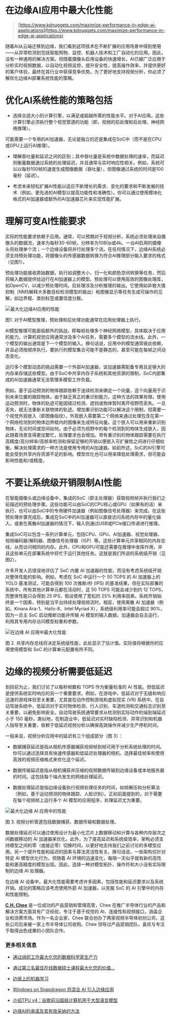 # 在边缘AI应用中最大化性能

> [https://www.kdnuggets.com/maximize-performance-in-edge-ai-applications](https://www.kdnuggets.com/maximize-performance-in-edge-ai-applications)

随着AI从云端迁移到边缘，我们看到这项技术在不断扩展的应用场景中得到使用——从异常检测到包括智能购物、监控、机器人技术和工厂自动化的应用。因此，没有一种通用的解决方案。但随着摄像头启用设备的快速增长，AI已被广泛应用于分析实时视频数据，以自动化视频监控，提升安全性，提高操作效率，并提供更好的客户体验，最终在其行业中获得竞争优势。为了更好地支持视频分析，你必须了解优化边缘AI部署系统性能的策略。

# 优化AI系统性能的策略包括

+   选择合适大小的计算引擎，以满足或超越所需的性能水平。对于AI应用，这些计算引擎必须执行整个视觉管道的功能（即，视频的前处理和后处理、神经网络推理）。

可能需要一个专用的AI加速器，无论是独立的还是集成在SoC中（而不是在CPU或GPU上运行AI推理）。

+   理解吞吐量和延迟之间的区别；其中吞吐量是系统中数据处理的速率，而延迟则衡量数据通过系统的处理延迟，并且通常与实时响应性相关。例如，系统可以以每秒100帧的速度生成图像数据（吞吐量），但图像通过系统的时间是100毫秒（延迟）。

+   考虑未来轻松扩展AI性能以适应不断增长的需求、变化的要求和不断发展的技术（例如，更先进的AI模型以提高功能性和准确性）。你可以通过使用模块化格式的AI加速器或额外的AI加速器芯片来实现性能扩展。

# 理解可变AI性能要求

实际的性能要求依赖于应用。通常，可以预期对于视频分析，系统必须处理来自摄像头的数据流，速率为每秒30-60帧，分辨率为1080p或4k。一台AI启用的摄像头将处理单个流；一个边缘设备将并行处理多个流。在任何情况下，边缘AI系统必须支持预处理功能，将摄像头的传感器数据转换为符合AI推理部分输入要求的格式（见图1）。

预处理功能接收原始数据，执行如调整大小、归一化和颜色空间转换等任务，然后将输入数据提供给运行在AI加速器上的模型。预处理可以使用高效的图像处理库，如OpenCV，以减少预处理时间。后处理涉及分析推理的输出。它使用如非极大值抑制（NMS解释大多数目标检测模型的输出）和图像显示等任务生成可操作的见解，如边界框、类别标签或置信度分数。

![最大化边缘AI应用的性能](../Images/00e9b9c92eb05e73b077e71869076f03.png)

图1\. 对于AI模型推理，预处理和后处理功能通常在应用处理器上执行。

AI模型推理可能面临额外的挑战，即每帧处理多个神经网络模型，具体取决于应用的能力。计算机视觉应用通常涉及多个AI任务，需要多个模型的流水线。此外，一个模型的输出通常是下一个模型的输入。换句话说，应用中的模型通常彼此依赖，并且必须按顺序执行。要执行的模型集合可能不是静态的，甚至可能在每帧之间动态变化。

运行多个模型动态的挑战需要一个外部AI加速器，该加速器需配备专用且足够大的内存来存储这些模型。由于SoC中共享内存子系统和其他资源的限制，SoC内部集成的AI加速器通常无法管理多模型工作负载。

例如，基于运动预测的物体跟踪依赖于连续检测来确定一个向量，这个向量用于识别未来位置的跟踪物体。由于缺乏真正的重识别能力，这种方法的效果有限。使用运动预测时，物体的轨迹可能因错过检测、遮挡或物体暂时离开视野而丢失。一旦丢失，就无法重新关联物体的轨迹。增加重识别功能可以解决这个限制，但需要一个视觉外观嵌入（即图像指纹）。外观嵌入需要第二个网络来通过处理包含在第一个网络检测到的物体边界框内的图像来生成特征向量。这个嵌入可以用来重新识别物体，无论时间或空间如何。由于必须为视野中的每个检测到的物体生成嵌入，因此随着场景变得更加繁忙，处理要求也会增加。带有重识别的物体跟踪需要在执行高精度/高分辨率/高帧率检测和保留足够的开销以便嵌入可扩展性之间进行仔细权衡。解决处理需求的一种方法是使用专用的AI加速器。如前所述，SoC的AI引擎可能会受到共享内存资源不足的影响。模型优化也可以用来降低处理需求，但可能会影响性能和/或精度。

# 不要让系统级开销限制AI性能

在智能摄像头或边缘设备中，集成的SoC（即主处理器）获取视频帧并执行我们之前描述的预处理步骤。这些功能可以由SoC的CPU核心或GPU（如果有的话）来执行，也可以由SoC中的专用硬件加速器（例如图像信号处理器）来完成。在这些预处理步骤完成后，集成在SoC中的AI加速器可以直接访问系统内存中的量化输入，或者在离散AI加速器的情况下，输入则通过USB或PCIe接口传递进行推理。

集成SoC可以包含一系列计算单元，包括CPU、GPU、AI加速器、视觉处理器、视频编码器/解码器、图像信号处理器（ISP）等。这些计算单元共享相同的内存总线，从而访问相同的内存。此外，CPU和GPU可能还需要在推理中发挥作用，并且这些单元在部署系统中将忙于运行其他任务。这就是我们所说的系统级开销（见图2）。

许多开发人员错误地评估了 SoC 内置 AI 加速器的性能，而没有考虑系统级开销对整体性能的影响。例如，考虑在 SoC 中运行一个 50 TOPS 的 AI 加速器上的 YOLO 基准测试，可能会得到 100 次推断/秒 (IPS) 的基准结果。但在实际部署的系统中，所有其他计算单元都在活动时，这 50 TOPS 可能会减少到约 12 TOPS，而整体性能只会得到 25 IPS，假设使用了宽松的 25% 利用率因素。系统开销始终是一个因素，特别是当平台持续处理视频流时。相反，使用离散 AI 加速器（例如，Kinara Ara-1、Hailo-8、Intel Myriad X），系统级利用率可能会超过 90%，因为一旦主 SoC 启动推断功能并传输 AI 模型的输入数据，加速器会自主运行，利用其专用内存访问模型权重和参数。

![在边缘 AI 应用中最大化性能](../Images/169f84e82b6cf6d3a162e4e1d5f12db8.png)

图 2\. 共享内存总线将决定系统级性能，此处显示了估计值。实际值将根据你的应用使用模型和 SoC 的计算单元配置有所不同。

# 边缘的视频分析需要低延迟

到目前为止，我们讨论了以每秒帧数和 TOPS 作为衡量标准的 AI 性能。但低延迟是提供系统实时响应的另一个重要要求。例如，在游戏中，低延迟对于无缝和响应迅速的游戏体验至关重要，尤其是在动作控制游戏和虚拟现实 (VR) 系统中。在自动驾驶系统中，低延迟对于实时物体检测、行人识别、车道检测和交通标志识别至关重要，以避免影响安全。自动驾驶系统通常要求从检测到实际动作的端到端延迟小于 150 毫秒。类似地，在制造业中，低延迟对实时缺陷检测、异常识别和机器人指导至关重要，依赖于低延迟视频分析以确保高效操作并减少生产停机时间。

一般来说，视频分析应用中的延迟有三个组成部分（图 3）：

+   数据捕获延迟是指从相机传感器捕获视频帧到帧可用于分析系统处理的时间。你可以通过选择具有快速传感器和低延迟处理器的相机、选择最佳帧率和使用高效的视频压缩格式来优化这个延迟。

+   数据传输延迟是指从相机捕获并压缩的视频数据传输到边缘设备或本地服务器的时间。这包括每个端点发生的网络处理延迟。

+   数据处理延迟是指边缘设备执行视频处理任务的时间，如帧解压和分析算法（例如，基于运动预测的物体跟踪、人脸识别）。正如前面提到的，对于需要在每个视频帧上运行多个 AI 模型的应用程序，处理延迟尤为重要。

![最大化边缘 AI 应用中的性能](../Images/7f4b95b9683367052948b86bce43b23a.png)

图 3. 视频分析管道包括数据捕获、数据传输和数据处理。

数据处理延迟可以通过使用设计为最小化芯片上数据移动和计算与各种内存层次之间数据移动的 AI 加速器来优化。此外，为了提高延迟和系统级效率，架构必须支持模型之间的零（或接近零）切换时间，以更好地支持我们之前讨论的多模型应用。另一个提升性能和延迟的因素与算法灵活性有关。换句话说，一些架构仅针对特定 AI 模型优化行为，但随着 AI 环境的迅速变化，每隔一天似乎就有新的高性能和更高精度的模型出现。因此，选择一种对模型拓扑、操作符和大小没有实际限制的边缘 AI 处理器。

在边缘 AI 设备中，最大化性能需要考虑许多因素，包括性能和延迟要求以及系统开销。成功的策略应该考虑使用外部 AI 加速器，以克服 SoC 的 AI 引擎中的内存和性能限制。

**[C.H. Chee](https://www.linkedin.com/in/c-h-chee/)** 是一位成功的产品营销和管理高管，Chee 在推广半导体行业的产品和解决方案方面具有广泛经验，专注于基于视觉的 AI、连接性和视频接口，涵盖企业和消费市场。作为一名企业家，Chee 联合创办了两家视频半导体初创公司，这些公司后来被一家上市半导体公司收购。Chee 领导过产品营销团队，喜欢与专注于取得出色成果的小团队合作。

### 更多相关信息

+   [通过组织工作最大化您的数据科学家生产力](https://www.kdnuggets.com/2022/03/maximize-productivity-data-scientist-organizing.html)

+   [通过第三名最佳在线数据硕士课程最大化您的价值…](https://www.kdnuggets.com/2023/05/bay-path-maximize-value-online-masters-data-science.html)

+   [边缘上的机器学习](https://www.kdnuggets.com/2022/10/machine-learning-edge.html)

+   [Windows on Snapdragon 将混合 AI 引入边缘应用](https://www.kdnuggets.com/qualcomm-windows-on-snapdragon-brings-hybrid-ai-to-apps-at-the-edge)

+   [介绍TPU v4：谷歌前沿超级计算机用于大型语言模型](https://www.kdnuggets.com/2023/04/introducing-tpu-v4-googles-cutting-edge-supercomputer-large-language-models.html)

+   [边缘AI的承诺及其有效采纳的方法](https://www.kdnuggets.com/the-promise-of-edge-ai-and-approaches-for-effective-adoption)
